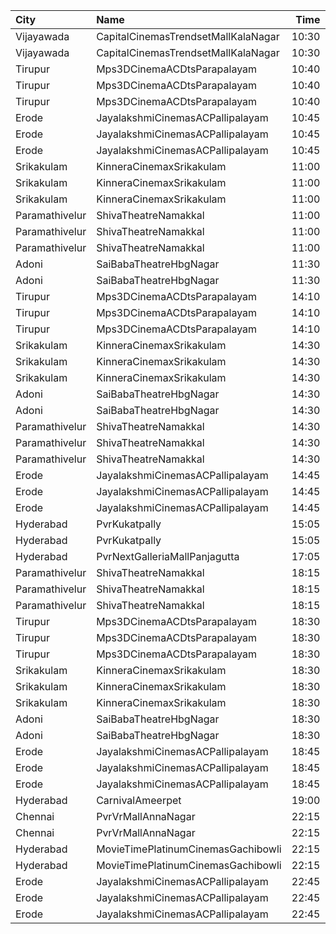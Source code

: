 | City           | Name                                |  Time | Type                    | Price | Capacity | Booked |
| :------------- | :---------------------------------- | ----: | :---------------------- | ----: | -------: | -----: |
| Vijayawada     | CapitalCinemasTrendsetMallKalaNagar | 10:30 | Gold                    |  250₹ |       27 |     15 |
| Vijayawada     | CapitalCinemasTrendsetMallKalaNagar | 10:30 | Silver                  |  150₹ |       21 |     12 |
| Tirupur        | Mps3DCinemaACDtsParapalayam         | 10:40 | Balcony                 |  120₹ |      175 |    175 |
| Tirupur        | Mps3DCinemaACDtsParapalayam         | 10:40 | FirstClass              |  100₹ |      333 |    295 |
| Tirupur        | Mps3DCinemaACDtsParapalayam         | 10:40 | SecondClass             |   80₹ |      224 |    180 |
| Erode          | JayalakshmiCinemasACPallipalayam    | 10:45 | PlatinumCoupleClass     |  100₹ |       84 |     84 |
| Erode          | JayalakshmiCinemasACPallipalayam    | 10:45 | GoldClass               |   80₹ |      166 |    107 |
| Erode          | JayalakshmiCinemasACPallipalayam    | 10:45 | SilverClass             |   80₹ |      151 |     76 |
| Srikakulam     | KinneraCinemaxSrikakulam            | 11:00 | FirstClass              |  112₹ |      321 |    253 |
| Srikakulam     | KinneraCinemaxSrikakulam            | 11:00 | SecondClass             |   67₹ |       96 |     48 |
| Srikakulam     | KinneraCinemaxSrikakulam            | 11:00 | ThirdClass              |   44₹ |       69 |     35 |
| Paramathivelur | ShivaTheatreNamakkal                | 11:00 | King                    |  150₹ |       98 |     98 |
| Paramathivelur | ShivaTheatreNamakkal                | 11:00 | Queen                   |  150₹ |       56 |     56 |
| Paramathivelur | ShivaTheatreNamakkal                | 11:00 | Jack                    |  100₹ |      404 |    226 |
| Adoni          | SaiBabaTheatreHbgNagar              | 11:30 | FirstClass              |   70₹ |      169 |    104 |
| Adoni          | SaiBabaTheatreHbgNagar              | 11:30 | SecondClass             |   50₹ |      149 |     74 |
| Tirupur        | Mps3DCinemaACDtsParapalayam         | 14:10 | Balcony                 |  120₹ |      175 |    175 |
| Tirupur        | Mps3DCinemaACDtsParapalayam         | 14:10 | FirstClass              |  100₹ |      333 |    295 |
| Tirupur        | Mps3DCinemaACDtsParapalayam         | 14:10 | SecondClass             |   80₹ |      224 |    180 |
| Srikakulam     | KinneraCinemaxSrikakulam            | 14:30 | FirstClass              |  112₹ |      321 |    253 |
| Srikakulam     | KinneraCinemaxSrikakulam            | 14:30 | SecondClass             |   67₹ |       96 |     48 |
| Srikakulam     | KinneraCinemaxSrikakulam            | 14:30 | ThirdClass              |   44₹ |       69 |     35 |
| Adoni          | SaiBabaTheatreHbgNagar              | 14:30 | FirstClass              |   70₹ |      169 |    104 |
| Adoni          | SaiBabaTheatreHbgNagar              | 14:30 | SecondClass             |   50₹ |      149 |     74 |
| Paramathivelur | ShivaTheatreNamakkal                | 14:30 | King                    |  150₹ |       98 |     98 |
| Paramathivelur | ShivaTheatreNamakkal                | 14:30 | Queen                   |  150₹ |       56 |     56 |
| Paramathivelur | ShivaTheatreNamakkal                | 14:30 | Jack                    |  100₹ |      404 |    226 |
| Erode          | JayalakshmiCinemasACPallipalayam    | 14:45 | PlatinumCoupleClass     |  100₹ |       84 |     84 |
| Erode          | JayalakshmiCinemasACPallipalayam    | 14:45 | GoldClass               |   80₹ |      166 |    107 |
| Erode          | JayalakshmiCinemasACPallipalayam    | 14:45 | SilverClass             |   80₹ |      151 |     76 |
| Hyderabad      | PvrKukatpally                       | 15:05 | Classic                 |  150₹ |      232 |      4 |
| Hyderabad      | PvrKukatpally                       | 15:05 | Recliner                |  250₹ |       12 |      2 |
| Hyderabad      | PvrNextGalleriaMallPanjagutta       | 17:05 | Classic                 |  150₹ |      145 |     23 |
| Paramathivelur | ShivaTheatreNamakkal                | 18:15 | King                    |  150₹ |       98 |     98 |
| Paramathivelur | ShivaTheatreNamakkal                | 18:15 | Queen                   |  150₹ |       56 |     56 |
| Paramathivelur | ShivaTheatreNamakkal                | 18:15 | Jack                    |  100₹ |      404 |    226 |
| Tirupur        | Mps3DCinemaACDtsParapalayam         | 18:30 | Balcony                 |  120₹ |      175 |    175 |
| Tirupur        | Mps3DCinemaACDtsParapalayam         | 18:30 | FirstClass              |  100₹ |      333 |    295 |
| Tirupur        | Mps3DCinemaACDtsParapalayam         | 18:30 | SecondClass             |   80₹ |      224 |    180 |
| Srikakulam     | KinneraCinemaxSrikakulam            | 18:30 | FirstClass              |  112₹ |      321 |    253 |
| Srikakulam     | KinneraCinemaxSrikakulam            | 18:30 | SecondClass             |   67₹ |       96 |     48 |
| Srikakulam     | KinneraCinemaxSrikakulam            | 18:30 | ThirdClass              |   44₹ |       69 |     35 |
| Adoni          | SaiBabaTheatreHbgNagar              | 18:30 | FirstClass              |   70₹ |      169 |    104 |
| Adoni          | SaiBabaTheatreHbgNagar              | 18:30 | SecondClass             |   50₹ |      149 |     74 |
| Erode          | JayalakshmiCinemasACPallipalayam    | 18:45 | PlatinumCoupleClass     |  100₹ |       84 |     84 |
| Erode          | JayalakshmiCinemasACPallipalayam    | 18:45 | GoldClass               |   80₹ |      166 |    107 |
| Erode          | JayalakshmiCinemasACPallipalayam    | 18:45 | SilverClass             |   80₹ |      151 |     76 |
| Hyderabad      | CarnivalAmeerpet                    | 19:00 | PlatinumOffline         |  150₹ |      316 |     22 |
| Chennai        | PvrVrMallAnnaNagar                  | 22:15 | Classic                 |   64₹ |        8 |      3 |
| Chennai        | PvrVrMallAnnaNagar                  | 22:15 | Prime                   |  203₹ |       55 |      5 |
| Hyderabad      | MovieTimePlatinumCinemasGachibowli  | 22:15 | PlatinumRecliners       |  300₹ |       16 |      0 |
| Hyderabad      | MovieTimePlatinumCinemasGachibowli  | 22:15 | PlatinumPremiumRecliner |  300₹ |       18 |      0 |
| Erode          | JayalakshmiCinemasACPallipalayam    | 22:45 | PlatinumCoupleClass     |  100₹ |       84 |     84 |
| Erode          | JayalakshmiCinemasACPallipalayam    | 22:45 | GoldClass               |   80₹ |      166 |    107 |
| Erode          | JayalakshmiCinemasACPallipalayam    | 22:45 | SilverClass             |   80₹ |      151 |     76 |